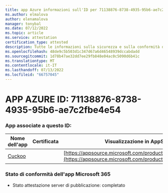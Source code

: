 ```yaml
---
title: app Azure informazioni sull'ID per 71138876-8738-4935-95b6-ae7c2fbe4e54
ms.author: elmalova
author: elenamalova
manager: tonybal
ms.date: 07/12/2022
ms.topic: article
ms.service: attestation
certification_type: attested
description: Tutte le informazioni sulla sicurezza e sulla conformità disponibili per 71138876-8738-4935-95b6-ae7c2fbe4e54.
ms.openlocfilehash: 48de9c5b503d1c347d67a6d46548939dccabdadd
ms.sourcegitcommit: 1d78b47ae32dd7ee29fb848e04ac0c5090d6b41c
ms.translationtype: MT
ms.contentlocale: it-IT
ms.lasthandoff: 07/13/2022
ms.locfileid: "66757045"
---
```

# <a name="azure-app-id-71138876-8738-4935-95b6-ae7c2fbe4e54"></a>APP AZURE ID: 71138876-8738-4935-95b6-ae7c2fbe4e54


### <a name="apps-associated-with-this-id"></a>App associate a questo ID:
| **Nome dell'app** | **Certificata** | **Visualizzazione in AppSource** |
|--------------|---------------|-----------------------|
| [Cuckoo](../forward/WA200002750.md) |  | [https://appsource.microsoft.com/product/office/WA200002750](https://appsource.microsoft.com/product/office/WA200002750) |

### <a name="microsoft-365-app-compliance-status"></a>Stato di conformità dell'app Microsoft 365
- Stato attestazione server di pubblicazione: completato
